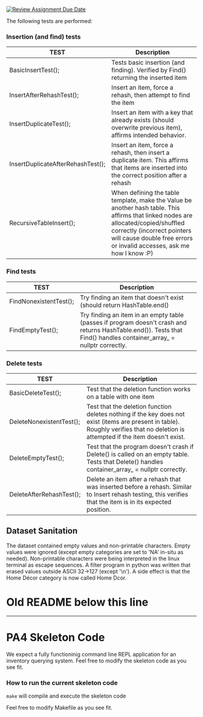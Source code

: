 [![Review Assignment Due Date](https://classroom.github.com/assets/deadline-readme-button-22041afd0340ce965d47ae6ef1cefeee28c7c493a6346c4f15d667ab976d596c.svg)](https://classroom.github.com/a/pAwGQi_N)

The following tests are performed:
### Insertion (and find) tests
| TEST                              | Description                                                                                                                                                                                                                                 |
|-----------------------------------|---------------------------------------------------------------------------------------------------------------------------------------------------------------------------------------------------------------------------------------------|
| BasicInsertTest();                | Tests basic insertion (and finding). Verified by Find() returning the inserted item                                                                                                                                                         |
| InsertAfterRehashTest();          | Insert an item, force a rehash, then attempt to find the item                                                                                                                                                                               |
| InsertDuplicateTest();            | Insert an item with a key that already exists (should overwrite previous item), affirms intended behavior.                                                                                                                                  |
| InsertDuplicateAfterRehashTest(); | Insert an item, force a rehash, then insert a duplicate item. This affirms that items are inserted into the correct position after a rehash                                                                                                 |
| RecursiveTableInsert();           | When defining the table template, make the Value be another hash table. This affirms that linked nodes are allocated/copied/shuffled correctly (incorrect pointers will cause double free errors or invalid accesses, ask me how I know :P) |

### Find tests
| TEST                   | Description                                                                                                                                                          |
|------------------------|----------------------------------------------------------------------------------------------------------------------------------------------------------------------|
| FindNonexistentTest(); | Try finding an item that doesn't exist (should return HashTable.end()                                                                                                |
| FindEmptyTest();       | Try finding an item in an empty table (passes if program doesn't crash and returns HashTable.end()). Tests that Find() handles container_array_ = nullptr correctly. | 

### Delete tests
|TEST| Description                                                                                                                                                                       |
|---|-----------------------------------------------------------------------------------------------------------------------------------------------------------------------------------|
|BasicDeleteTest();| Test that the deletion function works on a table with one item                                                                                                                    |
|DeleteNonexistentTest();| Test that the deletion function deletes nothing if the key does not exist (items are present in table). Roughly verifies that no deletion is attempted if the item doesn't exist. |
|DeleteEmptyTest();| Test that the program doesn't crash if Delete() is called on an empty table. Tests that Delete() handles container_array_ = nullptr correctly.                                    |
|DeleteAfterRehashTest();| Delete an item after a rehash that was inserted before a rehash. Similar to Insert rehash testing, this verifies that the item is in its expected position.                       |

## Dataset Sanitation
The dataset contained empty values and non-printable characters. Empty values were ignored (except empty categories are set to 'NA' in-situ as needed).
Non-printable characters were being interpreted in the linux terminal as escape sequences. A filter program in python was written that erased values outside ASCII 32->127 (except '\n').
A side effect is that the Home Décor category is now called Home Dcor.


# Old README below this line

---

# PA4 Skeleton Code
We expect a fully functioninig command line REPL application for an inventory querying system. Feel free to modify the skeleton code as you see fit.

### How to run the current skeleton code
`make` will compile and execute the skeleton code

Feel free to modify Makefile as you see fit.
